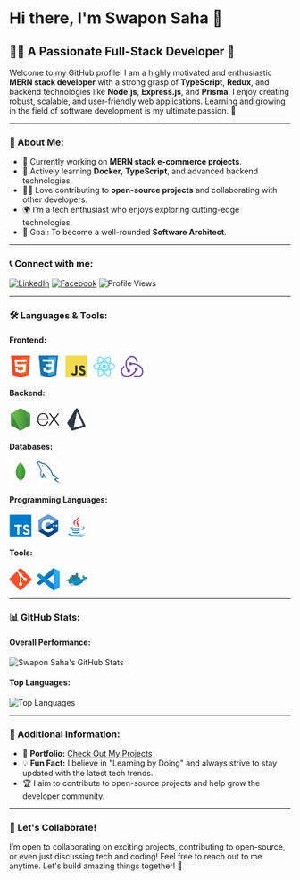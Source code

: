 # Hi there, I'm Swapon Saha 👋

## 🧑‍💻 A Passionate Full-Stack Developer 🚀

Welcome to my GitHub profile! I am a highly motivated and enthusiastic **MERN stack developer** with a strong grasp of **TypeScript**, **Redux**, and backend technologies like **Node.js**, **Express.js**, and **Prisma**. I enjoy creating robust, scalable, and user-friendly web applications. Learning and growing in the field of software development is my ultimate passion. 🌟

--- 
 
### 🌟 About Me:
- 🔭 Currently working on **MERN stack e-commerce projects**.
- 🌱 Actively learning **Docker**, **TypeScript**, and advanced backend technologies.
- 🧑‍🏫 Love contributing to **open-source projects** and collaborating with other developers.
- 🌍 I’m a tech enthusiast who enjoys exploring cutting-edge technologies.
- 🎯 Goal: To become a well-rounded **Software Architect**.

---

### 📞 Connect with me:

[![LinkedIn](https://img.shields.io/badge/LinkedIn-Connect-blue?logo=linkedin&logoColor=white)](https://www.linkedin.com/in/swapan-kumar-saha-9936381b4/)
[![Facebook](https://img.shields.io/badge/Facebook-Follow-blue?logo=facebook&logoColor=white)](https://web.facebook.com/cseswapon)
![Profile Views](https://komarev.com/ghpvc/?username=cseswapon&label=Profile%20Views&color=0e75b6&style=flat)

---

### 🛠️ Languages & Tools:

#### Frontend:
<div style="display: flex; align-items: center; gap: 10px;">
  <img src="https://raw.githubusercontent.com/devicons/devicon/master/icons/html5/html5-original.svg" alt="HTML5" width="40" height="40" />
  <img src="https://raw.githubusercontent.com/devicons/devicon/master/icons/css3/css3-original.svg" alt="CSS3" width="40" height="40" />
  <img src="https://raw.githubusercontent.com/devicons/devicon/master/icons/javascript/javascript-original.svg" alt="JavaScript" width="40" height="40" />
  <img src="https://raw.githubusercontent.com/devicons/devicon/master/icons/react/react-original.svg" alt="React" width="40" height="40" />
  <img src="https://raw.githubusercontent.com/devicons/devicon/master/icons/redux/redux-original.svg" alt="Redux" width="40" height="40" />
</div>

#### Backend:
<div style="display: flex; align-items: center; gap: 10px;">
  <img src="https://raw.githubusercontent.com/devicons/devicon/master/icons/nodejs/nodejs-original.svg" alt="Node.js" width="40" height="40" />
  <img src="https://raw.githubusercontent.com/devicons/devicon/master/icons/express/express-original.svg" alt="Express.js" width="40" height="40" />
  <img src="https://raw.githubusercontent.com/devicons/devicon/master/icons/prisma/prisma-original.svg" alt="Prisma" width="40" height="40" />
</div>

#### Databases:
<div style="display: flex; align-items: center; gap: 10px;">
  <img src="https://raw.githubusercontent.com/devicons/devicon/master/icons/mongodb/mongodb-original.svg" alt="MongoDB" width="40" height="40" />
  <img src="https://raw.githubusercontent.com/devicons/devicon/master/icons/mysql/mysql-original.svg" alt="MySQL" width="40" height="40" />
</div>

#### Programming Languages:
<div style="display: flex; align-items: center; gap: 10px;">
  <img src="https://raw.githubusercontent.com/devicons/devicon/master/icons/typescript/typescript-original.svg" alt="TypeScript" width="40" height="40" />
  <img src="https://raw.githubusercontent.com/devicons/devicon/master/icons/cplusplus/cplusplus-original.svg" alt="C++" width="40" height="40" />
  <img src="https://raw.githubusercontent.com/devicons/devicon/master/icons/java/java-original.svg" alt="Java" width="40" height="40" />
</div>

#### Tools:
<div style="display: flex; align-items: center; gap: 10px;">
  <img src="https://raw.githubusercontent.com/devicons/devicon/master/icons/git/git-original.svg" alt="Git" width="40" height="40" />
  <img src="https://raw.githubusercontent.com/devicons/devicon/master/icons/vscode/vscode-original.svg" alt="VS Code" width="40" height="40" />
  <img src="https://raw.githubusercontent.com/devicons/devicon/master/icons/docker/docker-original.svg" alt="Docker" width="40" height="40" />
</div>

---

### 📊 GitHub Stats:

#### Overall Performance:
![Swapon Saha's GitHub Stats](https://github-readme-stats-anuraghazra1.vercel.app/api?username=cseswapon&show_icons=true&theme=dark)

#### Top Languages:
![Top Languages](https://github-readme-stats.vercel.app/api/top-langs/?username=cseswapon&layout=compact&theme=dark)

---

### 🌟 Additional Information:
- 📝 **Portfolio:** [Check Out My Projects](https://github.com/cseswapon?tab=repositories)
- 💡 **Fun Fact:** I believe in "Learning by Doing" and always strive to stay updated with the latest tech trends.
- 🏆 I aim to contribute to open-source projects and help grow the developer community.

---

### 💬 Let's Collaborate!
I’m open to collaborating on exciting projects, contributing to open-source, or even just discussing tech and coding! Feel free to reach out to me anytime. Let's build amazing things together! 🚀
